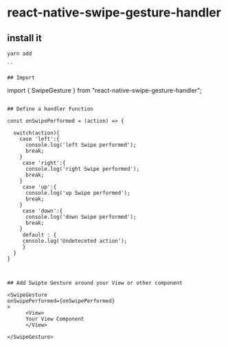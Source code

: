 # react-native-swipe-gesture-handler

## install it 
```
yarn add 

``

## Import 
```
import { SwipeGesture } from "react-native-swipe-gesture-handler";

```

## Define a handler Function
```

    const onSwipePerformed = (action) => {
      
      switch(action){
        case 'left':{
          console.log('left Swipe performed'); 
          break;
        }
         case 'right':{ 
          console.log('right Swipe performed');
          break;
        }
         case 'up':{ 
          console.log('up Swipe performed'); 
          break;
        }
         case 'down':{ 
          console.log('down Swipe performed'); 
          break;
        }
         default : {
         console.log('Undeteceted action');
         }
      }
    }

```


## Add Swipte Gesture around your View or other component

```
    <SwipeGesture  
    onSwipePerformed={onSwipePerformed} 
    >
          <View>
          Your View Component
          </View>

    </SwipeGesture>
    
```

